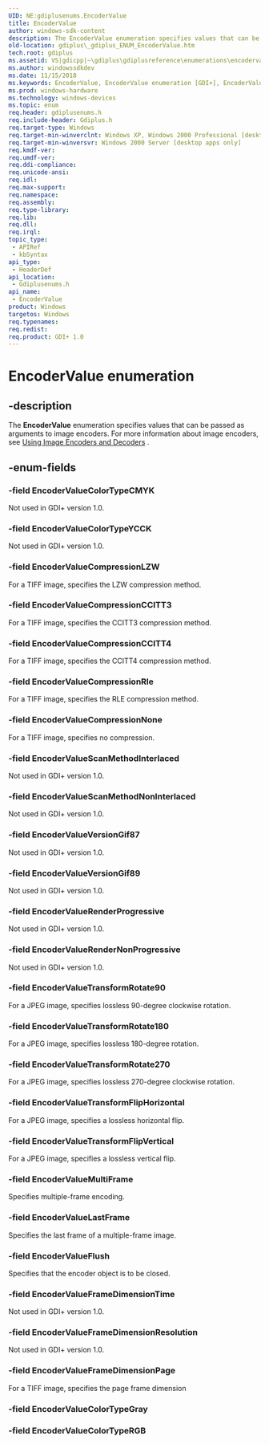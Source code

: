 ```yaml
---
UID: NE:gdiplusenums.EncoderValue
title: EncoderValue
author: windows-sdk-content
description: The EncoderValue enumeration specifies values that can be passed as arguments to image encoders. For more information about image encoders, see Using Image Encoders and Decoders .
old-location: gdiplus\_gdiplus_ENUM_EncoderValue.htm
tech.root: gdiplus
ms.assetid: VS|gdicpp|~\gdiplus\gdiplusreference\enumerations\encodervalue.htm
ms.author: windowssdkdev
ms.date: 11/15/2018
ms.keywords: EncoderValue, EncoderValue enumeration [GDI+], EncoderValueColorTypeCMYK, EncoderValueColorTypeYCCK, EncoderValueCompressionCCITT3, EncoderValueCompressionCCITT4, EncoderValueCompressionLZW, EncoderValueCompressionNone, EncoderValueCompressionRle, EncoderValueFlush, EncoderValueFrameDimensionPage, EncoderValueFrameDimensionResolution, EncoderValueFrameDimensionTime, EncoderValueLastFrame, EncoderValueMultiFrame, EncoderValueRenderNonProgressive, EncoderValueRenderProgressive, EncoderValueScanMethodInterlaced, EncoderValueScanMethodNonInterlaced, EncoderValueTransformFlipHorizontal, EncoderValueTransformFlipVertical, EncoderValueTransformRotate180, EncoderValueTransformRotate270, EncoderValueTransformRotate90, EncoderValueVersionGif87, EncoderValueVersionGif89, _gdiplus_ENUM_EncoderValue, gdiplus._gdiplus_ENUM_EncoderValue, gdiplusenums/EncoderValue, gdiplusenums/EncoderValueColorTypeCMYK, gdiplusenums/EncoderValueColorTypeYCCK, gdiplusenums/EncoderValueCompressionCCITT3, gdiplusenums/EncoderValueCompressionCCITT4, gdiplusenums/EncoderValueCompressionLZW, gdiplusenums/EncoderValueCompressionNone, gdiplusenums/EncoderValueCompressionRle, gdiplusenums/EncoderValueFlush, gdiplusenums/EncoderValueFrameDimensionPage, gdiplusenums/EncoderValueFrameDimensionResolution, gdiplusenums/EncoderValueFrameDimensionTime, gdiplusenums/EncoderValueLastFrame, gdiplusenums/EncoderValueMultiFrame, gdiplusenums/EncoderValueRenderNonProgressive, gdiplusenums/EncoderValueRenderProgressive, gdiplusenums/EncoderValueScanMethodInterlaced, gdiplusenums/EncoderValueScanMethodNonInterlaced, gdiplusenums/EncoderValueTransformFlipHorizontal, gdiplusenums/EncoderValueTransformFlipVertical, gdiplusenums/EncoderValueTransformRotate180, gdiplusenums/EncoderValueTransformRotate270, gdiplusenums/EncoderValueTransformRotate90, gdiplusenums/EncoderValueVersionGif87, gdiplusenums/EncoderValueVersionGif89
ms.prod: windows-hardware
ms.technology: windows-devices
ms.topic: enum
req.header: gdiplusenums.h
req.include-header: Gdiplus.h
req.target-type: Windows
req.target-min-winverclnt: Windows XP, Windows 2000 Professional [desktop apps only]
req.target-min-winversvr: Windows 2000 Server [desktop apps only]
req.kmdf-ver: 
req.umdf-ver: 
req.ddi-compliance: 
req.unicode-ansi: 
req.idl: 
req.max-support: 
req.namespace: 
req.assembly: 
req.type-library: 
req.lib: 
req.dll: 
req.irql: 
topic_type:
 - APIRef
 - kbSyntax
api_type:
 - HeaderDef
api_location:
 - Gdiplusenums.h
api_name:
 - EncoderValue
product: Windows
targetos: Windows
req.typenames: 
req.redist: 
req.product: GDI+ 1.0
---
```


# EncoderValue enumeration


## -description


The <b>EncoderValue</b> enumeration specifies values that can be passed as arguments to image encoders. For more information about image encoders, see <a href="https://msdn.microsoft.com/f9a5b4b1-4e25-42c8-a96b-a3104841e5f3">Using Image Encoders and Decoders</a> .


## -enum-fields




### -field EncoderValueColorTypeCMYK

Not used in GDI+ version 1.0. 


### -field EncoderValueColorTypeYCCK

Not used in GDI+ version 1.0. 


### -field EncoderValueCompressionLZW

For a TIFF image, specifies the LZW compression method. 


### -field EncoderValueCompressionCCITT3

For a TIFF image, specifies the CCITT3 compression method. 


### -field EncoderValueCompressionCCITT4

For a TIFF image, specifies the CCITT4 compression method. 


### -field EncoderValueCompressionRle

For a TIFF image, specifies the RLE compression method. 


### -field EncoderValueCompressionNone

For a TIFF image, specifies no compression. 


### -field EncoderValueScanMethodInterlaced

Not used in GDI+ version 1.0. 


### -field EncoderValueScanMethodNonInterlaced

Not used in GDI+ version 1.0. 


### -field EncoderValueVersionGif87

Not used in GDI+ version 1.0. 


### -field EncoderValueVersionGif89

Not used in GDI+ version 1.0. 


### -field EncoderValueRenderProgressive

Not used in GDI+ version 1.0. 


### -field EncoderValueRenderNonProgressive

Not used in GDI+ version 1.0. 


### -field EncoderValueTransformRotate90

For a JPEG image, specifies lossless 90-degree clockwise rotation. 


### -field EncoderValueTransformRotate180

For a JPEG image, specifies lossless 180-degree rotation. 


### -field EncoderValueTransformRotate270

For a JPEG image, specifies lossless 270-degree clockwise rotation. 


### -field EncoderValueTransformFlipHorizontal

For a JPEG image, specifies a lossless horizontal flip. 


### -field EncoderValueTransformFlipVertical

For a JPEG image, specifies a lossless vertical flip. 


### -field EncoderValueMultiFrame

Specifies multiple-frame encoding. 


### -field EncoderValueLastFrame

Specifies the last frame of a multiple-frame image. 


### -field EncoderValueFlush

Specifies that the encoder object is to be closed. 


### -field EncoderValueFrameDimensionTime

Not used in GDI+ version 1.0. 


### -field EncoderValueFrameDimensionResolution

Not used in GDI+ version 1.0. 


### -field EncoderValueFrameDimensionPage

For a TIFF image, specifies the page frame dimension 


### -field EncoderValueColorTypeGray


### -field EncoderValueColorTypeRGB



